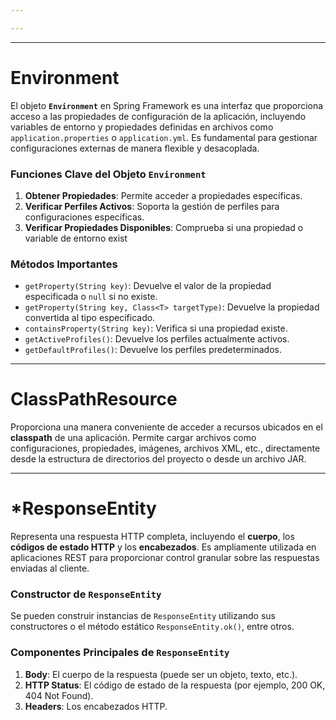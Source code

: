 ```yaml
---

---
```

 
---
# Environment

El objeto **`Environment`** en Spring Framework es una interfaz que proporciona acceso a las propiedades de configuración de la aplicación, incluyendo variables de entorno y propiedades definidas en archivos como `application.properties` o `application.yml`. Es fundamental para gestionar configuraciones externas de manera flexible y desacoplada.

### **Funciones Clave del Objeto `Environment`**

1. **Obtener Propiedades**: Permite acceder a propiedades específicas.
2. **Verificar Perfiles Activos**: Soporta la gestión de perfiles para configuraciones específicas.
3. **Verificar Propiedades Disponibles**: Comprueba si una propiedad o variable de entorno exist

### **Métodos Importantes**

- `getProperty(String key)`: Devuelve el valor de la propiedad especificada o `null` si no existe.
- `getProperty(String key, Class<T> targetType)`: Devuelve la propiedad convertida al tipo especificado.
- `containsProperty(String key)`: Verifica si una propiedad existe.
- `getActiveProfiles()`: Devuelve los perfiles actualmente activos.
- `getDefaultProfiles()`: Devuelve los perfiles predeterminados.

---
# ClassPathResource

Proporciona una manera conveniente de acceder a recursos ubicados en el **classpath** de una aplicación. Permite cargar archivos como configuraciones, propiedades, imágenes, archivos XML, etc., directamente desde la estructura de directorios del proyecto o desde un archivo JAR.

---
# *ResponseEntity

Representa una respuesta HTTP completa, incluyendo el **cuerpo**, los **códigos de estado HTTP** y los **encabezados**. Es ampliamente utilizada en aplicaciones REST para proporcionar control granular sobre las respuestas enviadas al cliente.

### **Constructor de `ResponseEntity`**

Se pueden construir instancias de `ResponseEntity` utilizando sus constructores o el método estático `ResponseEntity.ok()`, entre otros.

### **Componentes Principales de `ResponseEntity`**

1. **Body**: El cuerpo de la respuesta (puede ser un objeto, texto, etc.).
2. **HTTP Status**: El código de estado de la respuesta (por ejemplo, 200 OK, 404 Not Found).
3. **Headers**: Los encabezados HTTP.
